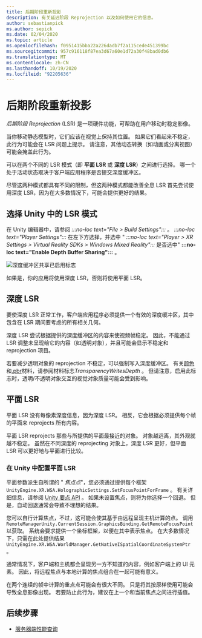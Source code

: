 ```yaml
---
title: 后期阶段重新投影
description: 有关延迟阶段 Reprojection 以及如何使用它的信息。
author: sebastianpick
ms.author: sepick
ms.date: 02/04/2020
ms.topic: article
ms.openlocfilehash: f0951415bba22a226dadb7f2a115cede451399bc
ms.sourcegitcommit: 957c916118f87ea3d67a60e1d72a30f48bad0db6
ms.translationtype: MT
ms.contentlocale: zh-CN
ms.lasthandoff: 10/19/2020
ms.locfileid: "92205636"
---
```

# <a name="late-stage-reprojection"></a>后期阶段重新投影

*后期阶段 Reprojection* (LSR) 是一项硬件功能，可帮助在用户移动时稳定影像。

当你移动静态模型时，它们应该在视觉上保持其位置。 如果它们看起来不稳定，此行为可能会在 LSR 问题上提示。 请注意，其他动态转换（如动画或分离视图）可能会掩盖此行为。

可以在两个不同的 LSR 模式（即 **平面 LSR** 或 **深度 LSR**）之间进行选择。 哪一个处于活动状态取决于客户端应用程序是否提交深度缓冲区。

尽管这两种模式都具有不同的限制，但这两种模式都能改善全息 LSR 首先尝试使用深度 LSR，因为在大多数情况下，可能会提供更好的结果。

## <a name="choose-lsr-mode-in-unity"></a>选择 Unity 中的 LSR 模式

在 Unity 编辑器中，请参阅 *:::no-loc text="File > Build Settings":::* 。 *:::no-loc text="Player Settings":::* 在左下方选择，并选中 " *:::no-loc text="Player > XR Settings > Virtual Reality SDKs > Windows Mixed Reality":::* 是否选中" **:::no-loc text="Enable Depth Buffer Sharing":::** 。

![深度缓冲区共享已启用标志](./media/unity-depth-buffer-sharing-enabled.png)

如果是，你的应用将使用深度 LSR，否则将使用平面 LSR。

## <a name="depth-lsr"></a>深度 LSR

要使深度 LSR 正常工作，客户端应用程序必须提供一个有效的深度缓冲区，其中包含在 LSR 期间要考虑的所有相关几何。

深度 LSR 尝试根据提供的深度缓冲区的内容来使视频帧稳定。 因此，不能通过 LSR 调整未呈现给它的内容（如透明对象），并且可能会显示不稳定和 reprojection 项目。 

若要减少透明对象的 reprojection 不稳定，可以强制写入深度缓冲区。 有关[颜色](color-materials.md)和[.pbr](pbr-materials.md)材料，请参阅材料标志*TransparencyWritesDepth* 。 但请注意，启用此标志时，透明/不透明对象交互的视觉对象质量可能会受到影响。

## <a name="planar-lsr"></a>平面 LSR

平面 LSR 没有每像素深度信息，因为深度 LSR。 相反，它会根据必须提供每个帧的平面来 reprojects 所有内容。

平面 LSR reprojects 那些与所提供的平面最接近的对象。 对象越远离，其外观就越不稳定。 虽然在不同深度的 reprojecting 对象上，深度 LSR 更好，但平面 LSR 可以更好地与平面进行比较。

### <a name="configure-planar-lsr-in-unity"></a>在 Unity 中配置平面 LSR

平面参数派生自所谓的 " *焦点点*"，您必须通过提供每个框架 `UnityEngine.XR.WSA.HolographicSettings.SetFocusPointForFrame` 。 有关详细信息，请参阅 [Unity 要点 API](/windows/mixed-reality/focus-point-in-unity) 。 如果未设置焦点，则将为你选择一个回退。 但是，自动回退通常会导致不理想的结果。

您可以自行计算焦点，不过，这可能会使其基于由远程呈现主机计算的点。 调用 `RemoteManagerUnity.CurrentSession.GraphicsBinding.GetRemoteFocusPoint` 以获取。 系统会要求提供一个坐标框架，以便在其中表示焦点。 在大多数情况下，只需在此处提供结果 `UnityEngine.XR.WSA.WorldManager.GetNativeISpatialCoordinateSystemPtr` 。

通常情况下，客户端和主机都会呈现另一方不知道的内容，例如客户端上的 UI 元素。 因此，将远程焦点与本地计算的焦点组合在一起可能有意义。

在两个连续的帧中计算的重点点可能会有很大不同。 只是将其按原样使用可能会导致全息影像出现。 若要防止此行为，建议在上一个和当前焦点之间进行插值。

## <a name="next-steps"></a>后续步骤

* [服务器端性能查询](performance-queries.md)